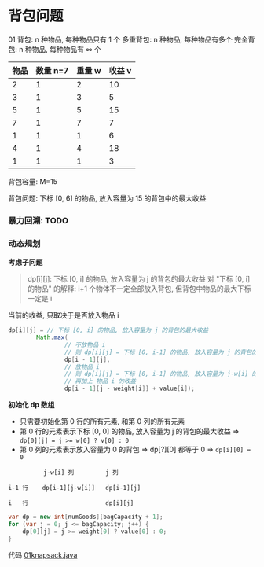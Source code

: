# 背包问题

01 背包: n 种物品, 每种物品只有 1 个
多重背包: n 种物品, 每种物品有多个
完全背包: n 种物品, 每种物品有 ∞ 个

| 物品 | 数量 n=7 | 重量 w | 收益 v |
| ---- | -------- | ------ | ------ |
| 2    | 1        | 2      | 10     |
| 3    | 1        | 3      | 5      |
| 5    | 1        | 5      | 15     |
| 7    | 1        | 7      | 7      |
| 1    | 1        | 1      | 6      |
| 4    | 1        | 4      | 18     |
| 1    | 1        | 1      | 3      |

背包容量: M=15

背包问题: 下标 [0, 6] 的物品, 放入容量为 15 的背包中的最大收益

### 暴力回溯: TODO

### 动态规划

**考虑子问题**

> dp[i][j]: 下标 [0, i] 的物品, 放入容量为 j 的背包的最大收益
> 对 "下标 [0, i] 的物品" 的解释: i+1 个物体不一定全部放入背包, 但背包中物品的最大下标一定是 i

当前的收益, 只取决于是否放入物品 i

```java
dp[i][j] = // 下标 [0, i] 的物品, 放入容量为 j 的背包的最大收益
        Math.max(
                // 不放物品 i
                // 则 dp[i][j] = 下标 [0, i-1] 的物品, 放入容量为 j 的背包的最大收益
                dp[i - 1][j],
                // 放物品 i
                // 则 dp[i][j] = 下标 [0, i-1] 的物品, 放入容量为 j-w[i] 的背包的最大收益,
                // 再加上 物品 i 的收益
                dp[i - 1][j - weight[i]] + value[i]);
```

**初始化 dp 数组**

-   只需要初始化第 0 行的所有元素, 和第 0 列的所有元素
-   第 0 行的元素表示下标 [0, 0] 的物品, 放入容量为 j 的背包的最大收益
    => `dp[0][j] = j >= w[0] ? v[0] : 0`
-   第 0 列的元素表示放入容量为 0 的背包 => dp[?][0] 都等于 0
    => `dp[i][0] = 0`

```text
          j-w[i] 列         j 列

i-1 行    dp[i-1][j-w[i]]   dp[i-1][j]

i   行                      dp[i][j]
```

```java
var dp = new int[numGoods][bagCapacity + 1];
for (var j = 0; j <= bagCapacity; j++) {
    dp[0][j] = j >= weight[0] ? value[0] : 0;
}
```

代码 [01knapsack.java](./Knapsack01.java)
